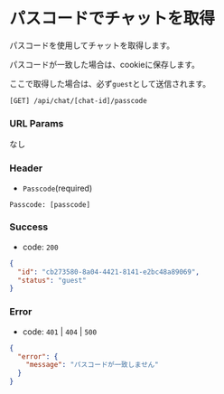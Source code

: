 # パスコードでチャットを取得

パスコードを使用してチャットを取得します。

パスコードが一致した場合は、cookieに保存します。

ここで取得した場合は、必ず`guest`として送信されます。

```
[GET] /api/chat/[chat-id]/passcode
```

### URL Params

なし

### Header

- `Passcode`(required)

```text
Passcode: [passcode]
```

### Success

- code: `200`

```json
{
  "id": "cb273580-8a04-4421-8141-e2bc48a89069",
  "status": "guest"
}
```

### Error

- code: `401` | `404` | `500`

```json
{
  "error": {
    "message": "パスコードが一致しません"
  }
}
```